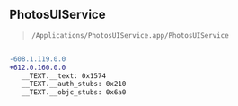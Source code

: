 ## PhotosUIService

> `/Applications/PhotosUIService.app/PhotosUIService`

```diff

-608.1.119.0.0
+612.0.160.0.0
   __TEXT.__text: 0x1574
   __TEXT.__auth_stubs: 0x210
   __TEXT.__objc_stubs: 0x6a0

```
